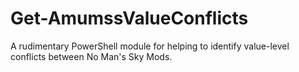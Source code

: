 # Get-AmumssValueConflicts
A rudimentary PowerShell module for helping to identify value-level conflicts between No Man's Sky Mods.
